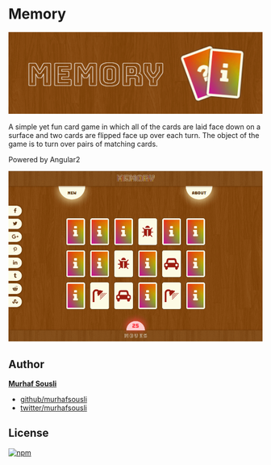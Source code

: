 # Memory

<p align="center"><img style="text-align: center;" src="/assets/memory.png?raw=true"></p>
A simple yet fun card game in which all of the cards are laid face down on a surface and two cards are flipped face up over each turn. The object of the game is to turn over pairs of matching cards.

Powered by Angular2
<p align="center"><img style="text-align: center;" src="/assets/screenshot.png?raw=true"></p>

## Author

 **[Murhaf Sousli](http://murhafsousli.com)**

 - [github/murhafsousli](https://github.com/MurhafSousli)
 - [twitter/murhafsousli](https://twitter.com/MurhafSousli)

## License

[![npm](https://img.shields.io/npm/l/express.svg?maxAge=2592000)](/LICENSE)